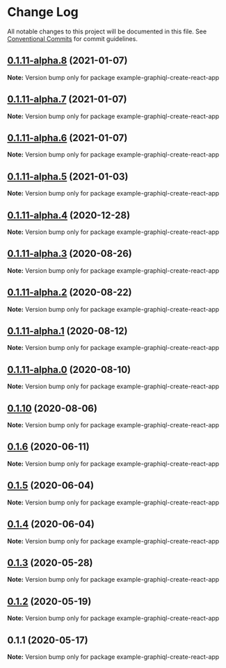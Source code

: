 # Change Log

All notable changes to this project will be documented in this file.
See [Conventional Commits](https://conventionalcommits.org) for commit guidelines.

## [0.1.11-alpha.8](https://github.com/graphql/graphiql/compare/example-graphiql-create-react-app@0.1.11-alpha.7...example-graphiql-create-react-app@0.1.11-alpha.8) (2021-01-07)

**Note:** Version bump only for package example-graphiql-create-react-app

## [0.1.11-alpha.7](https://github.com/graphql/graphiql/compare/example-graphiql-create-react-app@0.1.11-alpha.6...example-graphiql-create-react-app@0.1.11-alpha.7) (2021-01-07)

**Note:** Version bump only for package example-graphiql-create-react-app

## [0.1.11-alpha.6](https://github.com/graphql/graphiql/compare/example-graphiql-create-react-app@0.1.11-alpha.5...example-graphiql-create-react-app@0.1.11-alpha.6) (2021-01-07)

**Note:** Version bump only for package example-graphiql-create-react-app

## [0.1.11-alpha.5](https://github.com/graphql/graphiql/compare/example-graphiql-create-react-app@0.1.11-alpha.4...example-graphiql-create-react-app@0.1.11-alpha.5) (2021-01-03)

**Note:** Version bump only for package example-graphiql-create-react-app

## [0.1.11-alpha.4](https://github.com/graphql/graphiql/compare/example-graphiql-create-react-app@0.1.11-alpha.3...example-graphiql-create-react-app@0.1.11-alpha.4) (2020-12-28)

**Note:** Version bump only for package example-graphiql-create-react-app

## [0.1.11-alpha.3](https://github.com/graphql/graphiql/compare/example-graphiql-create-react-app@0.1.11-alpha.2...example-graphiql-create-react-app@0.1.11-alpha.3) (2020-08-26)

**Note:** Version bump only for package example-graphiql-create-react-app

## [0.1.11-alpha.2](https://github.com/graphql/graphiql/compare/example-graphiql-create-react-app@0.1.11-alpha.1...example-graphiql-create-react-app@0.1.11-alpha.2) (2020-08-22)

**Note:** Version bump only for package example-graphiql-create-react-app

## [0.1.11-alpha.1](https://github.com/graphql/graphiql/compare/example-graphiql-create-react-app@0.1.11-alpha.0...example-graphiql-create-react-app@0.1.11-alpha.1) (2020-08-12)

**Note:** Version bump only for package example-graphiql-create-react-app

## [0.1.11-alpha.0](https://github.com/graphql/graphiql/compare/example-graphiql-create-react-app@0.1.10...example-graphiql-create-react-app@0.1.11-alpha.0) (2020-08-10)

**Note:** Version bump only for package example-graphiql-create-react-app

## [0.1.10](https://github.com/graphql/graphiql/compare/example-graphiql-create-react-app@0.1.6...example-graphiql-create-react-app@0.1.10) (2020-08-06)

**Note:** Version bump only for package example-graphiql-create-react-app

## [0.1.6](https://github.com/graphql/graphiql/compare/example-graphiql-create-react-app@0.1.5...example-graphiql-create-react-app@0.1.6) (2020-06-11)

**Note:** Version bump only for package example-graphiql-create-react-app

## [0.1.5](https://github.com/graphql/graphiql/compare/example-graphiql-create-react-app@0.1.4...example-graphiql-create-react-app@0.1.5) (2020-06-04)

**Note:** Version bump only for package example-graphiql-create-react-app

## [0.1.4](https://github.com/graphql/graphiql/compare/example-graphiql-create-react-app@0.1.3...example-graphiql-create-react-app@0.1.4) (2020-06-04)

**Note:** Version bump only for package example-graphiql-create-react-app

## [0.1.3](https://github.com/graphql/graphiql/compare/example-graphiql-create-react-app@0.1.2...example-graphiql-create-react-app@0.1.3) (2020-05-28)

**Note:** Version bump only for package example-graphiql-create-react-app

## [0.1.2](https://github.com/graphql/graphiql/compare/example-graphiql-create-react-app@0.1.1...example-graphiql-create-react-app@0.1.2) (2020-05-19)

**Note:** Version bump only for package example-graphiql-create-react-app

## 0.1.1 (2020-05-17)

**Note:** Version bump only for package example-graphiql-create-react-app
